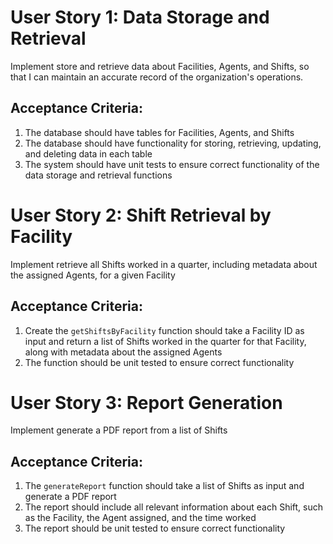 # User Story 1: Data Storage and Retrieval
Implement store and retrieve data about Facilities, Agents, and Shifts, so that I can maintain an accurate record of the organization's operations.

## Acceptance Criteria:

1. The database should have tables for Facilities, Agents, and Shifts
2. The database should have functionality for storing, retrieving, updating, and deleting data in each table
3. The system should have unit tests to ensure correct functionality of the data storage and retrieval functions

# User Story 2: Shift Retrieval by Facility
Implement retrieve all Shifts worked in a quarter, including metadata about the assigned Agents, for a given Facility

## Acceptance Criteria:

1. Create the `getShiftsByFacility` function should take a Facility ID as input and return a list of Shifts worked in the quarter for that Facility, along with metadata about the assigned Agents
2. The function should be unit tested to ensure correct functionality

# User Story 3: Report Generation
Implement generate a PDF report from a list of Shifts

## Acceptance Criteria:

1. The `generateReport` function should take a list of Shifts as input and generate a PDF report
2. The report should include all relevant information about each Shift, such as the Facility, the Agent assigned, and the time worked
3. The report should be unit tested to ensure correct functionality